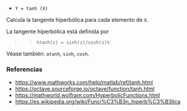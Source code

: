 - `Y = tanh (X)`

Calcula la tangente hiperbólica para cada elemento de `X`.

La tangente hiperbólica está definida por

> > `%tanh(z) = sinh(z)/cosh(z)%`

Véase también: `atanh`, `sinh`, `cosh`.

### Referencias

- https://www.mathworks.com/help/matlab/ref/tanh.html
- https://octave.sourceforge.io/octave/function/tanh.html
- https://mathworld.wolfram.com/HyperbolicFunctions.html
- https://es.wikipedia.org/wiki/Funci%C3%B3n_hiperb%C3%B3lica
